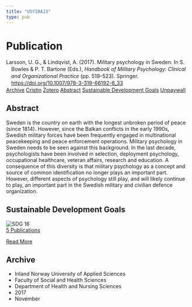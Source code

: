 ```yaml
---
title: "U5YIRAJ3"
type: pub
---
```

<h1>Publication</h1>
<article id="csl-bib-container-U5YIRAJ3" class="csl-bib-container">
  <div class="csl-bib-body" style="line-height: 1.35; padding-left: 1em; text-indent:-1em;">
  <div class="csl-entry">Larsson, U. G., &amp; Lindqvist, A. (2017). Military psychology in Sweden. In S. Bowles &amp; P. T. Bartone (Eds.), <i>Handbook of Military Psychology: Clinical and Organizational Practice</i> (pp. 519&#x2013;523). Springer. <a href="https://doi.org/10.1007/978-3-319-66192-6_33">https://doi.org/10.1007/978-3-319-66192-6_33</a></div>
</div>
  <div class="csl-bib-buttons">
    <a href="#taxonomy-article-U5YIRAJ3" class="csl-bib-button">Archive</a>
    <a href="https://app.cristin.no/results/show.jsf?id=1516167" alt="Cristin URL" class="csl-bib-button">Cristin</a>
    <a href="http://zotero.org/groups/5402882/items/U5YIRAJ3" alt="Zotero URL" class="csl-bib-button">Zotero</a>
    <a href="#abstract-article-U5YIRAJ3" class="csl-bib-button">Abstract</a>
    <a href="#sdg-article-U5YIRAJ3" class="csl-bib-button">Sustainable Development Goals</a>
    <a href="https://doi.org/10.1007/978-3-319-66192-6_33" class="csl-bib-button">Unpaywall</a>
  </div>
  <div id="csl-bib-meta-container-U5YIRAJ3"></div>
</article>
<div id="csl-bib-meta-U5YIRAJ3" class="csl-bib-meta">
  <article id="abstract-article-U5YIRAJ3" class="abstract-article">
    <h1>Abstract</h1>
    Sweden is the country on earth with the longest unbroken period of peace (since 1814). However, since the Balkan conflicts in the early 1990s, Swedish military forces have been frequently engaged in multinational peacekeeping and peace enforcement operations. Military psychology in Sweden needs to be seen against this background. In the last decade, psychologists have been involved in selection, deployment psychology, occupational healthcare, veteran affairs, research and education. A consequence of this diversity is that military psychology as a concept and source of common identification no longer plays an important part. However, different aspects of psychology still play, and will likely continue to play, an important part in the Swedish military and civilian defence organization.
  </article>
  <article id="sdg-article-U5YIRAJ3" class="sdg-article">
    <h1>Sustainable Development Goals</h1>
    <div class="sdg-container"><div id="sdg16" class="sdg"> <img src="{{< params subfolder >}}images/sdg/sdg16_en.png" class="image" alt="SDG 16"> <div class="sdg-overlay"> <a href="{{< params subfolder >}}en/archive/?sdg=16#archive" class="sdg-publication-count"><span>5</span> Publications</a> <p><a href="https://sdgs.un.org/goals/goal16" class="sdg-read-more">Read More</a></p> </div> </div></div>
  </article>
  <article id="taxonomy-article-U5YIRAJ3" class="taxonomy-article">
    <h1>Archive</h1>
    <ul>
      <li>Inland Norway University of Applied Sciences</li>
      <li>Faculty of Social and Health Sciences</li>
      <li>Department of Health and Nursing Sciences</li>
      <li>2017</li>
      <li>November</li>
    </ul>
  </article>
</div>
